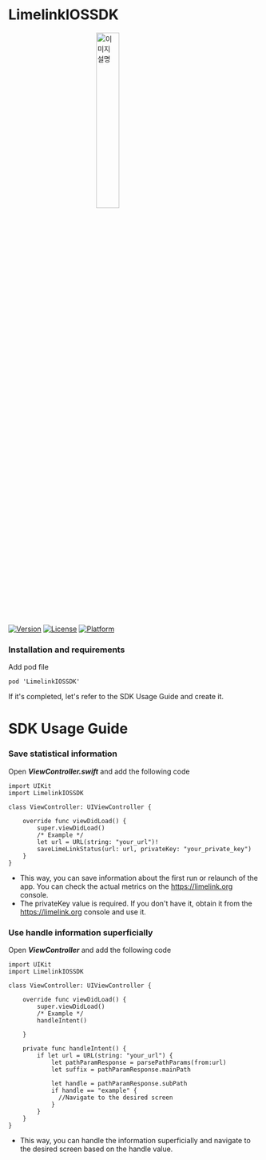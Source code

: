 # LimelinkIOSSDK
<img src="https://limelink.org/assets/default_lime-C14nNSvc.svg" alt="이미지 설명" style="display: block; margin-left: auto; margin-right: auto; width: 30%;">


[![Version](https://img.shields.io/cocoapods/v/LimelinkIOSSDK.svg?style=flat)](https://cocoapods.org/pods/LimelinkIOSSDK)
[![License](https://img.shields.io/cocoapods/l/LimelinkIOSSDK.svg?style=flat)](https://cocoapods.org/pods/LimelinkIOSSDK)
[![Platform](https://img.shields.io/cocoapods/p/LimelinkIOSSDK.svg?style=flat)](https://cocoapods.org/pods/LimelinkIOSSDK)

### Installation and requirements
Add pod file
```
pod 'LimelinkIOSSDK'
```

If it's completed, let's refer to the SDK Usage Guide and create it.


# SDK Usage Guide
### Save statistical information
Open ***ViewController.swift*** and add the following code
```
import UIKit
import LimelinkIOSSDK

class ViewController: UIViewController {

    override func viewDidLoad() {
        super.viewDidLoad()
        /* Example */
        let url = URL(string: "your_url")!
        saveLimeLinkStatus(url: url, privateKey: "your_private_key")
    }
}
```
- This way, you can save information about the first run or relaunch of the app. You can check the actual metrics on the https://limelink.org console.
- The privateKey value is required. If you don't have it, obtain it from the https://limelink.org console and use it.

### Use handle information superficially
Open ***ViewController*** and add the following code

```
import UIKit
import LimelinkIOSSDK

class ViewController: UIViewController {

    override func viewDidLoad() {
        super.viewDidLoad()
        /* Example */
        handleIntent()

    }
    
    private func handleIntent() {
        if let url = URL(string: "your_url") {
            let pathParamResponse = parsePathParams(from:url)
            let suffix = pathParamResponse.mainPath

            let handle = pathParamResponse.subPath
            if handle == "example" {
              //Navigate to the desired screen
            }
        }
    }
}
```


- This way, you can handle the information superficially and navigate to the desired screen based on the handle value.
